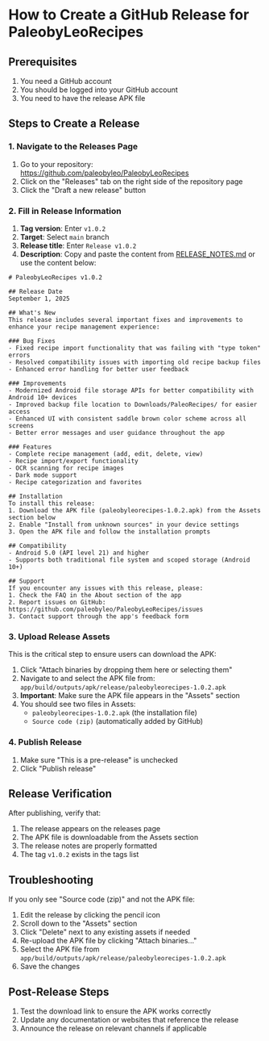 # How to Create a GitHub Release for PaleobyLeoRecipes

## Prerequisites
1. You need a GitHub account
2. You should be logged into your GitHub account
3. You need to have the release APK file

## Steps to Create a Release

### 1. Navigate to the Releases Page
1. Go to your repository: https://github.com/paleobyleo/PaleobyLeoRecipes
2. Click on the "Releases" tab on the right side of the repository page
3. Click the "Draft a new release" button

### 2. Fill in Release Information
1. **Tag version**: Enter `v1.0.2`
2. **Target**: Select `main` branch
3. **Release title**: Enter `Release v1.0.2`
4. **Description**: Copy and paste the content from [RELEASE_NOTES.md](file:///c:/Users/leoja/AndroidStudioProjects/PaleobyLeoRecipes/RELEASE_NOTES.md) or use the content below:

```
# PaleobyLeoRecipes v1.0.2

## Release Date
September 1, 2025

## What's New
This release includes several important fixes and improvements to enhance your recipe management experience:

### Bug Fixes
- Fixed recipe import functionality that was failing with "type token" errors
- Resolved compatibility issues with importing old recipe backup files
- Enhanced error handling for better user feedback

### Improvements
- Modernized Android file storage APIs for better compatibility with Android 10+ devices
- Improved backup file location to Downloads/PaleoRecipes/ for easier access
- Enhanced UI with consistent saddle brown color scheme across all screens
- Better error messages and user guidance throughout the app

### Features
- Complete recipe management (add, edit, delete, view)
- Recipe import/export functionality
- OCR scanning for recipe images
- Dark mode support
- Recipe categorization and favorites

## Installation
To install this release:
1. Download the APK file (paleobyleorecipes-1.0.2.apk) from the Assets section below
2. Enable "Install from unknown sources" in your device settings
3. Open the APK file and follow the installation prompts

## Compatibility
- Android 5.0 (API level 21) and higher
- Supports both traditional file system and scoped storage (Android 10+)

## Support
If you encounter any issues with this release, please:
1. Check the FAQ in the About section of the app
2. Report issues on GitHub: https://github.com/paleobyleo/PaleobyLeoRecipes/issues
3. Contact support through the app's feedback form
```

### 3. Upload Release Assets
This is the critical step to ensure users can download the APK:

1. Click "Attach binaries by dropping them here or selecting them"
2. Navigate to and select the APK file from: `app/build/outputs/apk/release/paleobyleorecipes-1.0.2.apk`
3. **Important**: Make sure the APK file appears in the "Assets" section
4. You should see two files in Assets:
   - `paleobyleorecipes-1.0.2.apk` (the installation file)
   - `Source code (zip)` (automatically added by GitHub)

### 4. Publish Release
1. Make sure "This is a pre-release" is unchecked
2. Click "Publish release"

## Release Verification
After publishing, verify that:
1. The release appears on the releases page
2. The APK file is downloadable from the Assets section
3. The release notes are properly formatted
4. The tag `v1.0.2` exists in the tags list

## Troubleshooting
If you only see "Source code (zip)" and not the APK file:
1. Edit the release by clicking the pencil icon
2. Scroll down to the "Assets" section
3. Click "Delete" next to any existing assets if needed
4. Re-upload the APK file by clicking "Attach binaries..."
5. Select the APK file from `app/build/outputs/apk/release/paleobyleorecipes-1.0.2.apk`
6. Save the changes

## Post-Release Steps
1. Test the download link to ensure the APK works correctly
2. Update any documentation or websites that reference the release
3. Announce the release on relevant channels if applicable
